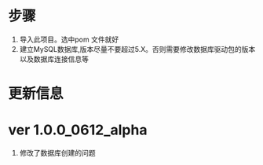 # 步骤
1. 导入此项目。选中pom 文件就好
2. 建立MySQL数据库,版本尽量不要超过5.X。否则需要修改数据库驱动包的版本以及数据库连接信息等

# 更新信息

# ver 1.0.0_0612_alpha
1. 修改了数据库创建的问题